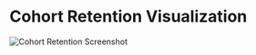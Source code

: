 # Cohort Retention Visualization

![Cohort Retention Screenshot](<link_to_screenshot_or_image_if_available>)
